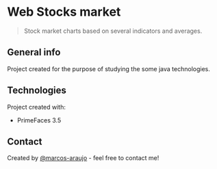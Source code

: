 # Web Stocks market
> Stock market charts based on several indicators and averages.

## General info
Project created for the purpose of studying the some java technologies.

## Technologies

Project created  with:
<ul>	
	<li>PrimeFaces 3.5</li>
</ul>

## Contact
Created by [@marcos-araujo](http://marcosmorgado.com/) - feel free to contact me!

